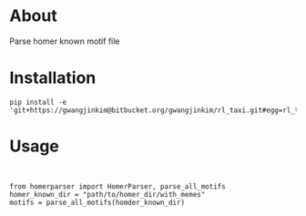# About

Parse homer known motif file

# Installation

```
pip install -e 'git+https://gwangjinkim@bitbucket.org/gwangjinkim/rl_taxi.git#egg=rl_taxi'
```

# Usage

```
```

```

```

```
from homerparser import HomerParser, parse_all_motifs
homer_known_dir = "path/to/homer_dir/with_memes"
motifs = parse_all_motifs(homder_known_dir)
```
